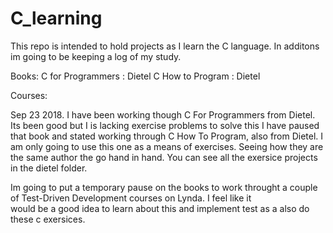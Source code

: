 # C_learning
This repo is intended to hold projects as I learn the C language. In additons im going to be keeping a log of my study.

Books:
  C for Programmers : Dietel
  C How to Program  : Dietel
  
  
Courses:
  


Sep 23 2018.
  I have been working though C For Programmers from Dietel. Its been good but I is lacking exercise problems to solve this I have paused 
  that book and stated working through C How To Program, also from Dietel. I am only going to use this one as a means of exercises. Seeing 
  how they are the same author the go hand in hand. You can see all the exersice projects in the dietel folder. 
  
  Im going to put a temporary pause on the books to work throught a couple of Test-Driven Development courses on Lynda. I feel like it      
  would be a good idea to learn about this and implement test as a also do these c exersices.
